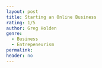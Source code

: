 ```yaml
---
layout: post
title: Starting an Online Business
rating: 1/5
author: Greg Holden
genre:
  - Business
  - Entrepeneurism
permalink:
header: no
---
```

